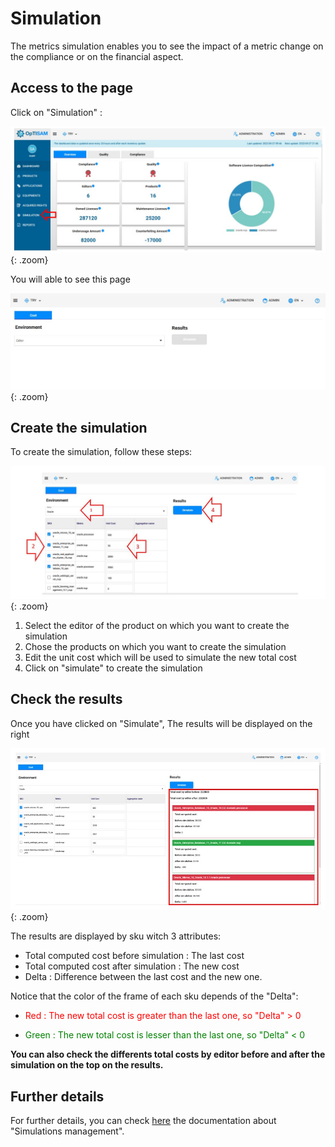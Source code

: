 <link rel="stylesheet" href="../../../../css/enlargeImage.css" />

# Simulation <!-- (-Metrics) -->

The metrics simulation enables you to see the impact of a metric change on the compliance or on the financial aspect.

## Access to the page

Click on "Simulation" :

![select APM](../../../img/exploring/simulation/SimulationAccess.jpg){: .zoom}

You will able to see this page 

![select APM](../../../img/exploring/simulation/createSimulation.jpg){: .zoom}

## Create the simulation

To create the simulation, follow these steps:

![select APM](../../../img/exploring/simulation/createSimulation2.jpg){: .zoom}

1. Select the editor of the product on which you want to create the simulation
2. Chose the products on which you want to create the simulation
3. Edit the unit cost which will be used to simulate the new total cost
4. Click on "simulate" to create the simulation

<!--
Select the editor and the SWIDtag of the product on which you want to create the simulation : 

![select APM](../../../img/exploring/simulation/metricsFirst.jpg){: .zoom}

It will automatically write the metric and the cost that this product is using in the acquired rights.  

### Select the metric

Check the <span style="color:blue">metrics</span> and write the <span style="color:red">unit cost</span> that you want to use to create the simulation : 

![select APM](../../../img/exploring/simulation/metricsSecond.jpg){: .zoom}
-->
## Check the results

Once you have clicked on "Simulate", The results will be displayed on the right

![select APM](../../../img/exploring/simulation/checkResults.jpg){: .zoom}

The results are displayed by sku witch 3 attributes:

- Total computed cost before simulation : The last cost 
- Total computed cost after simulation : The new cost
- Delta : Difference between the last cost and the new one. 

Notice that the color of the frame of each sku depends of the "Delta":

- <span style="color:red">Red : The new total cost is greater than the last one, so "Delta" > 0 </span>

- <span style="color:green">Green : The new total cost is lesser than the last one, so "Delta" < 0 </span>

**You can also check the differents total costs by editor before and after the simulation on the top on the results.** 

<!--
![select APM](../../../img/exploring/simulation/metricsThird.jpg){: .zoom}

The results are displayed on the left by metric with 3 attributes :  
- Licenses : Number of licenses to acquire for the metric  
- Total cost : The total cost of the licenses  
- Status : "Existing" or "Not existing" depending if the metric is used or not  
-->
## Further details

For further details, you can check [here](../../../managing/simulationsManagement) the documentation about "Simulations management".

<script src="../../../../js/zoomImage.js"></script>